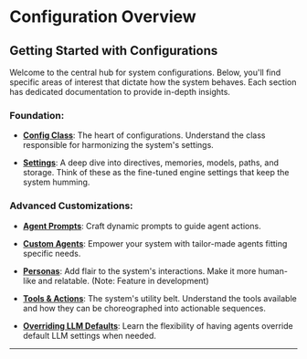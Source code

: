 # Configuration Overview

## Getting Started with Configurations

Welcome to the central hub for system configurations. Below, you'll find specific areas of interest that dictate how the system behaves. Each section has dedicated documentation to provide in-depth insights.

### **Foundation:**

- **[Config Class](ConfigClass.md)**: The heart of configurations. Understand the class responsible for harmonizing the system's settings.

- **[Settings](../Settings/Settings.md)**: A deep dive into directives, memories, models, paths, and storage. Think of these as the fine-tuned engine settings that keep the system humming.

### **Advanced Customizations:**

- **[Agent Prompts](../Agents/AgentPrompts.md)**: Craft dynamic prompts to guide agent actions. 

- **[Custom Agents](../Agents/CustomAgents.md)**: Empower your system with tailor-made agents fitting specific needs.

- **[Personas](../Personas/Personas.md)**: Add flair to the system's interactions. Make it more human-like and relatable. (Note: Feature in development)

- **[Tools & Actions](../Tools/ToolsActions.md)**: The system's utility belt. Understand the tools available and how they can be choreographed into actionable sequences.

- **[Overriding LLM Defaults](../Agents/Overrides/Overriding.md)**: Learn the flexibility of having agents override default LLM settings when needed.

---